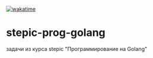[![wakatime](https://wakatime.com/badge/user/1b6adeb9-2ae7-4955-bcde-d3ff669c5d9e/project/d2d27816-8e1d-4761-817e-9c65d9e5b485.svg)](https://wakatime.com/badge/user/1b6adeb9-2ae7-4955-bcde-d3ff669c5d9e/project/d2d27816-8e1d-4761-817e-9c65d9e5b485)

# stepic-prog-golang

задачи из курса stepic "Программирование на Golang"
